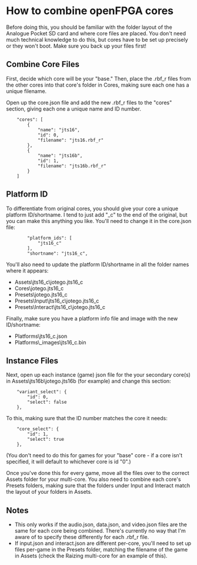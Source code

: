 # How to combine openFPGA cores

Before doing this, you should be familiar with the folder layout of the Analogue Pocket SD card and where core files are placed. You don't need much technical knowledge to do this, but cores have to be set up precisely or they won't boot. Make sure you back up your files first!


## Combine Core Files
First, decide which core will be your "base." Then, place the .rbf_r files from the other cores into that core's folder in Cores, making sure each one has a unique filename.

Open up the core.json file and add the new .rbf_r files to the "cores" section, giving each one a unique name and ID number.

		"cores": [
			{
				"name": "jts16",
				"id": 0,
				"filename": "jts16.rbf_r"
			},
			{
				"name": "jts16b",
				"id": 1,
				"filename": "jts16b.rbf_r"
			}
   		]


## Platform ID
To differentiate from original cores, you should give your core a unique platform ID/shortname. I tend to just add "_c" to the end of the original, but you can make this anything you like. You'll need to change it in the core.json file:

   			"platform_ids": [
				"jts16_c"
			],
			"shortname": "jts16_c",

You'll also need to update the platform ID/shortname in all the folder names where it appears:

- Assets\jts16_c\jotego.jts16_c
- Cores\jotego.jts16_c
- Presets\jotego.jts16_c
- Presets\Input\jts16_c\jotego.jts16_c
- Presets\Interact\jts16_c\jotego.jts16_c

Finally, make sure you have a platform info file and image with the new ID/shortname:

- Platforms\jts16_c.json
- Platforms\\_images\jts16_c.bin


## Instance Files
Next, open up each instance (game) json file for the your secondary core(s) in Assets\jts16b\jotego.jts16b (for example) and change this section:

		"variant_select": {
			"id": 0,
			"select": false
		},

To this, making sure that the ID number matches the core it needs:

  		"core_select": {
			"id": 1,
			"select": true
		},

(You don't need to do this for games for your "base" core - if a core isn't specified, it will default to whichever core is id "0".)

Once you've done this for every game, move all the files over to the correct Assets folder for your multi-core. You also need to combine each core's Presets folders, making sure that the folders under Input and Interact match the layout of your folders in Assets.


## Notes
- This only works if the audio.json, data.json, and video.json files are the same for each core being combined. There's currently no way that I'm aware of to specify these differently for each .rbf_r file.
- If input.json and interact.json are different per-core, you'll need to set up files per-game in the Presets folder, matching the filename of the game in Assets (check the Raizing multi-core for an example of this).
